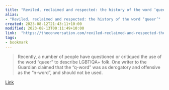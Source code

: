 ```yaml
---
title: "Reviled, reclaimed and respected: the history of the word ‘queer’"
alias:
- "Reviled, reclaimed and respected: the history of the word ‘queer’"
created: 2023-08-12T21:43:11+10:00
modified: 2023-08-13T00:11:49+10:00
link:  "https://theconversation.com/reviled-reclaimed-and-respected-the-history-of-the-word-queer-197533"
tags:
- bookmark
---
```


> Recently, a number of people have questioned or critiqued the use of the word “queer” to describe LGBTIQA+ folk. One writer to the Guardian claimed that the “q-word” was as derogatory and offensive as the “n-word”, and should not be used.

[Link](https://theconversation.com/reviled-reclaimed-and-respected-the-history-of-the-word-queer-197533)